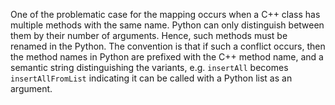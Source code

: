 
One of the problematic case for the mapping occurs when a C++ class has multiple
methods with the same name. Python can only distinguish between them by their
number of arguments. Hence, such methods must be renamed in the Python.
The convention is that if such a conflict occurs, then the method names in
Python are prefixed with the C++ method name, and a semantic string distinguishing
the variants, e.g. `insertAll` becomes `insertAllFromList` indicating it can be called
with a Python list as an argument.

